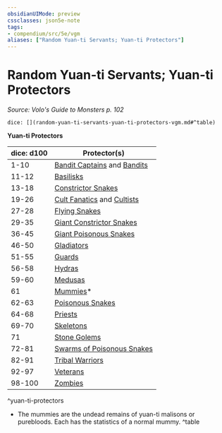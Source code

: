 ```yaml
---
obsidianUIMode: preview
cssclasses: json5e-note
tags:
- compendium/src/5e/vgm
aliases: ["Random Yuan-ti Servants; Yuan-ti Protectors"]
---
```

# Random Yuan-ti Servants; Yuan-ti Protectors
*Source: Volo's Guide to Monsters p. 102* 

`dice: [](random-yuan-ti-servants-yuan-ti-protectors-vgm.md#^table)`

**Yuan-ti Protectors**

| dice: d100 | Protector(s) |
|------------|--------------|
| 1-10 | [Bandit Captains](/2-Mechanics/CLI/bestiary/humanoid/bandit-captain.md) and [Bandits](/2-Mechanics/CLI/bestiary/humanoid/bandit.md) |
| 11-12 | [Basilisks](/2-Mechanics/CLI/bestiary/monstrosity/basilisk.md) |
| 13-18 | [Constrictor Snakes](/2-Mechanics/CLI/bestiary/beast/constrictor-snake.md) |
| 19-26 | [Cult Fanatics](/2-Mechanics/CLI/bestiary/humanoid/cult-fanatic.md) and [Cultists](/2-Mechanics/CLI/bestiary/humanoid/cultist.md) |
| 27-28 | [Flying Snakes](/2-Mechanics/CLI/bestiary/beast/flying-snake.md) |
| 29-35 | [Giant Constrictor Snakes](/2-Mechanics/CLI/bestiary/beast/giant-constrictor-snake.md) |
| 36-45 | [Giant Poisonous Snakes](/2-Mechanics/CLI/bestiary/beast/giant-poisonous-snake.md) |
| 46-50 | [Gladiators](/2-Mechanics/CLI/bestiary/humanoid/gladiator.md) |
| 51-55 | [Guards](/2-Mechanics/CLI/bestiary/humanoid/guard.md) |
| 56-58 | [Hydras](/2-Mechanics/CLI/bestiary/monstrosity/hydra.md) |
| 59-60 | [Medusas](/2-Mechanics/CLI/bestiary/monstrosity/medusa.md) |
| 61 | [Mummies](/2-Mechanics/CLI/bestiary/undead/mummy.md)* |
| 62-63 | [Poisonous Snakes](/2-Mechanics/CLI/bestiary/beast/poisonous-snake.md) |
| 64-68 | [Priests](/2-Mechanics/CLI/bestiary/humanoid/priest.md) |
| 69-70 | [Skeletons](/2-Mechanics/CLI/bestiary/undead/skeleton.md) |
| 71 | [Stone Golems](/2-Mechanics/CLI/bestiary/construct/stone-golem.md) |
| 72-81 | [Swarms of Poisonous Snakes](/2-Mechanics/CLI/bestiary/beast/swarm-of-poisonous-snakes.md) |
| 82-91 | [Tribal Warriors](/2-Mechanics/CLI/bestiary/humanoid/tribal-warrior.md) |
| 92-97 | [Veterans](/2-Mechanics/CLI/bestiary/humanoid/veteran.md) |
| 98-100 | [Zombies](/2-Mechanics/CLI/bestiary/undead/zombie.md) |
^yuan-ti-protectors

* The mummies are the undead remains of yuan-ti malisons or purebloods. Each has the statistics of a normal mummy.
^table
